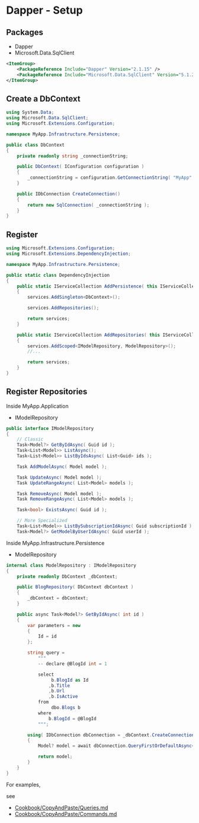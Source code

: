 # Dapper - Setup


## Packages

- Dapper
- Microsoft.Data.SqlClient


``` xml
<ItemGroup>
    <PackageReference Include="Dapper" Version="2.1.15" />
    <PackageReference Include="Microsoft.Data.SqlClient" Version="5.1.2" />
</ItemGroup>
```



## Create a DbContext

``` csharp
using System.Data;
using Microsoft.Data.SqlClient;
using Microsoft.Extensions.Configuration;

namespace MyApp.Infrastructure.Persistence;

public class DbContext
{
    private readonly string _connectionString;

    public DbContext( IConfiguration configuration )
    {
        _connectionString = configuration.GetConnectionString( "MyApp" )!;
    }

    public IDbConnection CreateConnection()
    {
        return new SqlConnection( _connectionString );
    }
}
```


## Register

``` csharp
using Microsoft.Extensions.Configuration;
using Microsoft.Extensions.DependencyInjection;

namespace MyApp.Infrastructure.Persistence;

public static class DependencyInjection
{
    public static IServiceCollection AddPersistence( this IServiceCollection services, IConfiguration configuration )
    {
        services.AddSingleton<DbContext>();

        services.AddRepositories();

        return services;
    }

    public static IServiceCollection AddRepositories( this IServiceCollection services )
    {
        services.AddScoped<IModelRepository, ModelRepository>();
        //...

        return services;
    }
}
```


## Register Repositories

Inside MyApp.Application
- IModelRepository

``` csharp
public interface IModelRepository
{
    // Classic
    Task<Model?> GetByIdAsync( Guid id );
    Task<List<Model>> ListAsync();
    Task<List<Model>> ListByIdsAsync( List<Guid> ids );

    Task AddModelAsync( Model model );

    Task UpdateAsync( Model model );
    Task UpdateRangeAsync( List<Model> models );

    Task RemoveAsync( Model model );
    Task RemoveRangeAsync( List<Model> models );

    Task<bool> ExistsAsync( Guid id );

    // More Specialized
    Task<List<Model>> ListBySubscriptionIdAsync( Guid subscriptionId );
    Task<Model?> GetModelByUserIdAsync( Guid userId );
```

Inside MyApp.Infrastructure.Persistence
- ModelRepository


``` csharp
internal class ModelRepository : IModelRepository
{
    private readonly DbContext _dbContext;

    public BlogRepository( DbContext dbContext )
    {
        _dbContext = dbContext;
    }

    public async Task<Model?> GetByIdAsync( int id )
    {
        var parameters = new
        {
            Id = id
        };

        string query =
            """
            -- declare @BlogId int = 1

            select
                 b.BlogId as Id
                ,b.Title
                ,b.Url
                ,b.IsActive
            from
                 dbo.Blogs b
            where
                b.BlogId = @BlogId
            """;

        using( IDbConnection dbConnection = _dbContext.CreateConnection() )
        {
            Model? model = await dbConnection.QueryFirstOrDefaultAsync<Model>( query, parameters );

            return model;
        }
    }
}
```



For examples,

see
- [Cookbook/CopyAndPaste/Queries.md](../Cookbook/CopyAndPaste/Queries.md)
- [Cookbook/CopyAndPaste/Commands.md](../Cookbook/CopyAndPaste/Commands.md)
